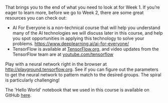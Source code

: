 That brings you to the end of what you need to look at for Week 1. If you’re eager to learn more, before we go to Week 2, there are some great resources you can check out:

- AI For Everyone is a non-technical course that will help you understand many of the AI technologies we will discuss later in this course, and help you spot opportunities in applying this technology to solve your problems. https://www.deeplearning.ai/ai-for-everyone/
- TensorFlow is available at [TensorFlow.org](https://tensorflow.org/), and video updates from the TensorFlow team are at [youtube.com/tensorflow](https://www.youtube.com/tensorflow)

Play with a neural network right in the browser at http://playground.tensorflow.org. See if you can figure out the parameters to get the neural network to pattern match to the desired groups. The spiral is particularly challenging!

The 'Hello World' notebook that we used in this course is available on GitHub [here](https://github.com/lmoroney/dlaicourse/blob/master/Course%201%20-%20Part%202%20-%20Lesson%202%20-%20Notebook.ipynb).